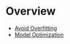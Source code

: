 # Overview

- [Avoid Overfitting](avoid_overfitting.pdf)
- [Model Optimization](model_optimization.pdf)
